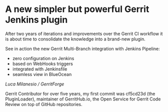 # A new simpler but powerful Gerrit Jenkins plugin

After two years of iterations and improvements over the Gerrit CI workflow
it is about time to consolidate the knowledge into a brand-new plugin.

See in action the new Gerrit Multi-Branch integration with Jenkins Pipeline:
- zero configuration on Jenkins
- based on WebHooks triggers
- integrated with Jenkinsfile
- seamless view in BlueOcean

*Luca Milanesio / GerritForge*

Gerrit Contributor for over five years, my first commit
was cf5cd23d (the PluginLoader), maintainer of
GerritHub.io, the Open Service for Gerrit Code Review
on top of GitHub repositories.

